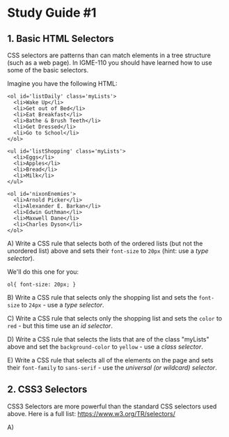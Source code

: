 # Study Guide #1

## 1. Basic HTML Selectors
CSS selectors are patterns than can match elements in a tree structure (such as a web page).
In IGME-110 you should have learned how to use some of the basic selectors.

Imagine you have the following HTML:

```
<ol id='listDaily' class='myLists'>
  <li>Wake Up</li>
  <li>Get out of Bed</li>
  <li>Eat Breakfast</li>
  <li>Bathe & Brush Teeth</li>
  <li>Get Dressed</li>
  <li>Go to School</li>
</ol>

<ul id='listShopping' class='myLists'>
  <li>Eggs</li>
  <li>Apples</li>
  <li>Bread</li>
  <li>Milk</li>
</ul>

<ol id='nixonEnemies'>
  <li>Arnold Picker</li>
  <li>Alexander E. Barkan</li>
  <li>Edwin Guthman</li>
  <li>Maxwell Dane</li>
  <li>Charles Dyson</li>
</ol>
```

A) Write a CSS rule that selects both of the ordered lists (but not the unordered list) above and sets their `font-size` to `20px` (hint: use a *type selector*).

We'll do this one for you:
```
ol{ font-size: 20px; }

```

B) Write a CSS rule that selects only the shopping list and sets the `font-size` to `24px` - use a *type selector*.

C) Write a CSS rule that selects only the shopping list and sets the `color` to `red` - but this time use an *id selector*.

D) Write a CSS rule that selects the lists that are of the class "myLists" above and set the `background-color` to `yellow` - use a *class selector*.

E) Write a CSS rule that selects all of the elements on the page and sets their `font-family` to `sans-serif` - use the *universal (or wildcard) selector*.

## 2. CSS3 Selectors
CSS3 Selectors are more powerful than the standard CSS selectors used above. Here is a full list: https://www.w3.org/TR/selectors/

A) 
